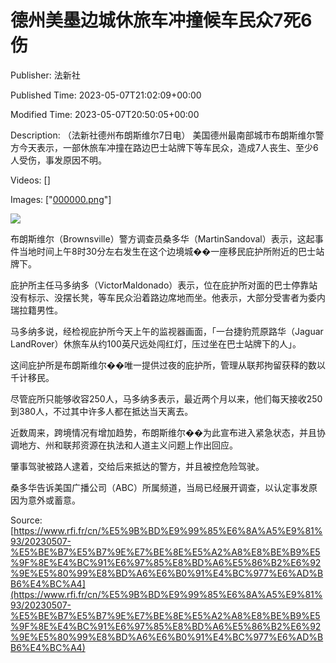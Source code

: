 # 德州美墨边城休旅车冲撞候车民众7死6伤

Publisher: 法新社

Published Time: 2023-05-07T21:02:09+00:00

Modified Time: 2023-05-07T20:50:05+00:00

Description: （法新社德州布朗斯维尔7日电） 美国德州最南部城市布朗斯维尔警方今天表示，一部休旅车冲撞在路边巴士站牌下等车民众，造成7人丧生、至少6人受伤，事发原因不明。

Videos: []

Images: ["[000000.png](000000.png)"]

<!--METADATA-->

![](../Images/2023-05-07T21-02-09-00-00/000000.png)

布朗斯维尔（Brownsville）警方调查员桑多华（MartinSandoval）表示，这起事件当地时间上午8时30分左右发生在这个边境城��一座移民庇护所附近的巴士站牌下。

庇护所主任马多纳多（VictorMaldonado）表示，位在庇护所对面的巴士停靠站没有标示、没摆长凳，等车民众沿着路边席地而坐。他表示，大部分受害者为委内瑞拉籍男性。

马多纳多说，经检视庇护所今天上午的监视器画面，「一台捷豹荒原路华（Jaguar LandRover）休旅车从约100英尺远处闯红灯，压过坐在巴士站牌下的人」。

这间庇护所是布朗斯维尔��唯一提供过夜的庇护所，管理从联邦拘留获释的数以千计移民。

尽管庇所只能够收容250人，马多纳多表示，最近两个月以来，他们每天接收250到380人，不过其中许多人都在抵达当天离去。

近数周来，跨境情况有增加趋势，布朗斯维尔��为此宣布进入紧急状态，并且协调地方、州和联邦资源在执法和人道主义问题上作出回应。

肇事驾驶被路人逮着，交给后来抵达的警方，并且被控危险驾驶。

桑多华告诉美国广播公司（ABC）所属频道，当局已经展开调查，以认定事发原因为意外或蓄意。

Source: [https://www.rfi.fr/cn/%E5%9B%BD%E9%99%85%E6%8A%A5%E9%81%93/20230507-%E5%BE%B7%E5%B7%9E%E7%BE%8E%E5%A2%A8%E8%BE%B9%E5%9F%8E%E4%BC%91%E6%97%85%E8%BD%A6%E5%86%B2%E6%92%9E%E5%80%99%E8%BD%A6%E6%B0%91%E4%BC%977%E6%AD%BB6%E4%BC%A4](https://www.rfi.fr/cn/%E5%9B%BD%E9%99%85%E6%8A%A5%E9%81%93/20230507-%E5%BE%B7%E5%B7%9E%E7%BE%8E%E5%A2%A8%E8%BE%B9%E5%9F%8E%E4%BC%91%E6%97%85%E8%BD%A6%E5%86%B2%E6%92%9E%E5%80%99%E8%BD%A6%E6%B0%91%E4%BC%977%E6%AD%BB6%E4%BC%A4)